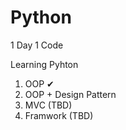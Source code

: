 # Python
1 Day 1 Code

Learning Pyhton
1. OOP ✔
2. OOP + Design Pattern
3. MVC (TBD)
4. Framwork (TBD)
